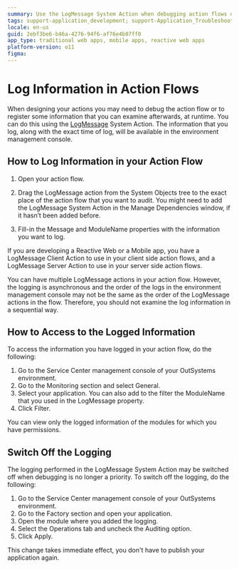```yaml
---
summary: Use the LogMessage System Action when debugging action flows or to register some kind of information that you wish to examine at runtime.
tags: support-application_development; support-Application_Troubleshooting
locale: en-us
guid: 2ebf3be6-b46a-4276-94f6-af76e4b07ff0
app_type: traditional web apps, mobile apps, reactive web apps
platform-version: o11
figma:
---
```


# Log Information in Action Flows

When designing your actions you may need to debug the action flow or to register some information that you can examine afterwards, at runtime. You can do this using the [LogMessage](<../../ref/apis/auto/system-actions.final.md#LogMessage>) System Action. The information that you log, along with the exact time of log, will be available in the environment management console.

## How to Log Information in your Action Flow

1. Open your action flow. 

2. Drag the  LogMessage action from the System Objects tree to the exact place of the action flow that you want to audit. You might need to add the LogMessage System Action in the Manage Dependencies window, if it hasn’t been added before. 

3. Fill-in the Message and ModuleName properties with the information you want to log. 

If you are developing a Reactive Web or a Mobile app, you have a LogMessage Client Action to use in your client side action flows, and a LogMessage Server Action to use in your server side action flows.

You can have multiple LogMessage actions in your action flow. However, the logging is asynchronous and the order of the logs in the environment management console may not be the same as the order of the LogMessage actions in the flow. Therefore, you should not examine the log information in a sequential way.

## How to Access to the Logged Information

To access the information you have logged in your action flow, do the
following:

1. Go to the Service Center management console of your OutSystems environment. 
2. Go to the Monitoring section and select General. 
3. Select your application. You can also add to the filter the ModuleName that you used in the LogMessage property. 
4. Click Filter. 

You can view only the logged information of the modules for which you have permissions.

## Switch Off the Logging

The logging performed in the LogMessage System Action may be switched off when debugging is no longer a priority. To switch off the logging, do the following:

1. Go to the Service Center management console of your OutSystems environment. 
2. Go to the Factory section and open your application. 
3. Open the module where you added the logging. 
4. Select the Operations tab and uncheck the Auditing option. 
5. Click Apply. 

This change takes immediate effect, you don't have to publish your application again.
